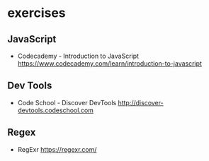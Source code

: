 # exercises

## JavaScript
* Codecademy - Introduction to JavaScript https://www.codecademy.com/learn/introduction-to-javascript

## Dev Tools
* Code School - Discover DevTools http://discover-devtools.codeschool.com

## Regex
* RegExr https://regexr.com/
